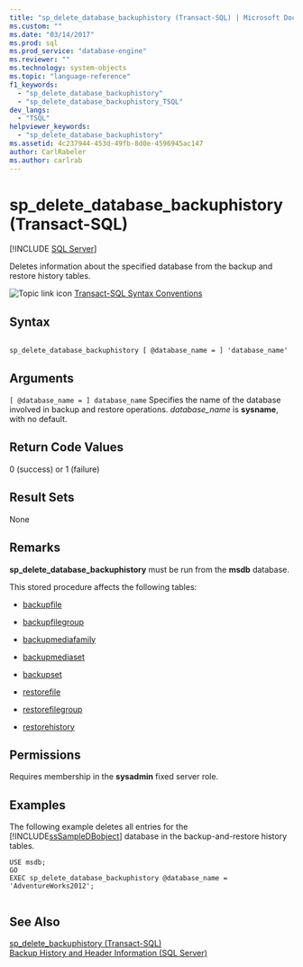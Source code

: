 ```yaml
---
title: "sp_delete_database_backuphistory (Transact-SQL) | Microsoft Docs"
ms.custom: ""
ms.date: "03/14/2017"
ms.prod: sql
ms.prod_service: "database-engine"
ms.reviewer: ""
ms.technology: system-objects
ms.topic: "language-reference"
f1_keywords: 
  - "sp_delete_database_backuphistory"
  - "sp_delete_database_backuphistory_TSQL"
dev_langs: 
  - "TSQL"
helpviewer_keywords: 
  - "sp_delete_database_backuphistory"
ms.assetid: 4c237944-453d-49fb-8d0e-4596945ac147
author: CarlRabeler
ms.author: carlrab
---
```

# sp_delete_database_backuphistory (Transact-SQL)
[!INCLUDE [SQL Server](../../includes/applies-to-version/sqlserver.md)]

  Deletes information about the specified database from the backup and restore history tables.  
  
 ![Topic link icon](../../database-engine/configure-windows/media/topic-link.gif "Topic link icon") [Transact-SQL Syntax Conventions](../../t-sql/language-elements/transact-sql-syntax-conventions-transact-sql.md)  
  
## Syntax  
  
```  
  
sp_delete_database_backuphistory [ @database_name = ] 'database_name'  
```  
  
## Arguments  
`[ @database_name = ] database_name`
 Specifies the name of the database involved in backup and restore operations. *database_name* is **sysname**, with no default.  
  
## Return Code Values  
 0 (success) or 1 (failure)  
  
## Result Sets  
 None  
  
## Remarks  
 **sp_delete_database_backuphistory** must be run from the **msdb** database.  
  
 This stored procedure affects the following tables:  
  
-   [backupfile](../../relational-databases/system-tables/backupfile-transact-sql.md)  
  
-   [backupfilegroup](../../relational-databases/system-tables/backupfilegroup-transact-sql.md)  
  
-   [backupmediafamily](../../relational-databases/system-tables/backupmediafamily-transact-sql.md)  
  
-   [backupmediaset](../../relational-databases/system-tables/backupmediaset-transact-sql.md)  
  
-   [backupset](../../relational-databases/system-tables/backupset-transact-sql.md)  
  
-   [restorefile](../../relational-databases/system-tables/restorefile-transact-sql.md)  
  
-   [restorefilegroup](../../relational-databases/system-tables/restorefilegroup-transact-sql.md)  
  
-   [restorehistory](../../relational-databases/system-tables/restorehistory-transact-sql.md)  
  
## Permissions  
 Requires membership in the **sysadmin** fixed server role.  
  
## Examples  
 The following example deletes all entries for the [!INCLUDE[ssSampleDBobject](../../includes/sssampledbobject-md.md)] database in the backup-and-restore history tables.  
  
```  
USE msdb;  
GO  
EXEC sp_delete_database_backuphistory @database_name = 'AdventureWorks2012';  
  
```  
  
## See Also  
 [sp_delete_backuphistory &#40;Transact-SQL&#41;](../../relational-databases/system-stored-procedures/sp-delete-backuphistory-transact-sql.md)   
 [Backup History and Header Information &#40;SQL Server&#41;](../../relational-databases/backup-restore/backup-history-and-header-information-sql-server.md)  
  
  

